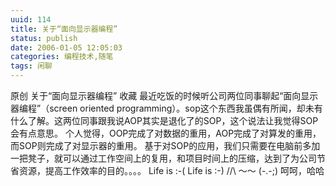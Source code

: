 ```yaml
---
uuid: 114
title: 关于“面向显示器编程”
status: publish
date: 2006-01-05 12:05:03
categories: 编程技术,随笔
tags: 闲聊
---
```

原创 关于“面向显示器编程” 收藏 最近吃饭的时候听公司两位同事聊起“面向显示器编程”（screen oriented programming）。sop这个东西我虽偶有所闻，却未有什么了解。这两位同事跟我说AOP其实是退化了的SOP，这个说法让我觉得SOP会有点意思。 个人觉得，OOP完成了对数据的重用，AOP完成了对算发的重用，而SOP则完成了对显示器的重用。
基于对SOP的应用，我们只需要在电脑前多加一把凳子，就可以通过工作空间上的复用，和项目时间上的压缩，达到了为公司节省资源，提高工作效率的目的。。。。 Life is :-( Life is :-) /\/\ ～～ (-.-;) 呵呵，哈哈﻿


